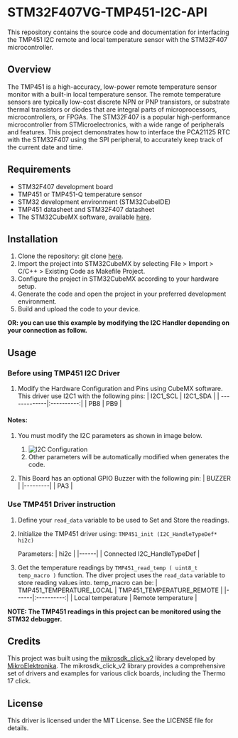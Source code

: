 # STM32F407VG-TMP451-I2C-API
This repository contains the source code and documentation for interfacing the TMP451 I2C remote and local temperature sensor with the STM32F407 microcontroller.

## Overview
The TMP451 is a high-accuracy, low-power remote temperature sensor monitor with a built-in local temperature sensor. The remote temperature sensors are typically low-cost discrete NPN or PNP transistors, or substrate thermal transistors or diodes that are integral parts of microprocessors, microcontrollers, or FPGAs. The STM32F407 is a popular high-performance microcontroller from STMicroelectronics, with a wide range of peripherals and features. This project demonstrates how to interface the PCA21125 RTC with the STM32F407 using the SPI peripheral, to accurately keep track of the current date and time.

## Requirements
* STM32F407 development board
* TMP451 or TMP451-Q temperature sensor
* STM32 development environment (STM32CubeIDE)
* TMP451 datasheet and STM32F407 datasheet
* The STM32CubeMX software, available [here](https://www.st.com/en/development-tools/stm32cubemx.html).

## Installation
1. Clone the repository:
git clone [here](https://github.com/Mahmoud-Sharabati/STM32F407VG-TMP451-I2C-API.git).
2. Import the project into STM32CubeMX by selecting File > Import > C/C++ > Existing Code as Makefile Project.
3. Configure the project in STM32CubeMX according to your hardware setup.
4. Generate the code and open the project in your preferred development environment.
5. Build and upload the code to your device.

**OR: you can use this example by modifying the I2C Handler depending on your connection as follow.**

## Usage

### Before using TMP451 I2C Driver
1. Modify the Hardware Configuration and Pins using CubeMX software.
    This driver use I2C1 with the following pins:
    | I2C1_SCL     | I2C1_SDA   |
    | -------------|:----------:|
    | PB8	   | PB9        |

#### Notes:																	
1. You must modify the I2C parameters as shown in image below.  
	1. ![I2C Configuration](https://github.com/Mahmoud-Sharabati/STM32F407VG-TMP451-I2C-API/assets/16566502/8fd0a614-1fd2-4f49-b87f-adb840a621f8)
	2. Other parameters will be automatically modified when generates the code.

2. This Board has an optional GPIO Buzzer with the following pin:
   | BUZZER  |
   |---------|
   | PA3     |

 ### Use TMP451 Driver instruction
1. Define your `read_data` variable to be used to Set and Store the readings.

2. Initialize the TMP451 driver using: `TMP451_init (I2C_HandleTypeDef* hi2c)`

	Parameters:
   | hi2c |
   |------|
   | Connected I2C_HandleTypeDef |
   
3. Get the temperature readings by `TMP451_read_temp ( uint8_t temp_macro )` function. The diver project uses the `read_data` variable to store reading values into.
		temp_macro can be:
   | TMP451_TEMPERATURE_LOCAL | TMP451_TEMPERATURE_REMOTE |
   |------|:----------:|
   | Local temperature | Remote temperature |
   
**NOTE: The TMP451 readings in this project can be monitored using the STM32 debugger.**

## Credits
This project was built using the [mikrosdk_click_v2](https://github.com/MikroElektronika/mikrosdk_click_v2/tree/master/clicks/thermo17) library developed by [MikroElektronika](https://www.mikroe.com/). The mikrosdk_click_v2 library provides a comprehensive set of drivers and examples for various click boards, including the Thermo 17 click.

## License
This driver is licensed under the MIT License. See the LICENSE file for details.
